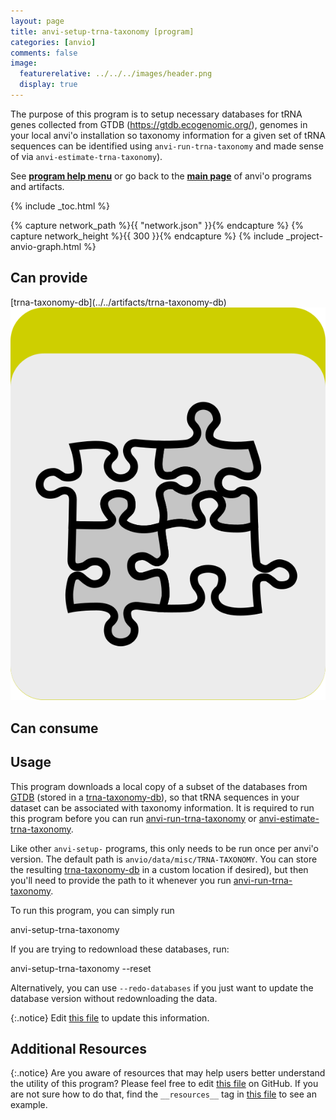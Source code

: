 ```yaml
---
layout: page
title: anvi-setup-trna-taxonomy [program]
categories: [anvio]
comments: false
image:
  featurerelative: ../../../images/header.png
  display: true
---
```


The purpose of this program is to setup necessary databases for tRNA genes collected from GTDB (https://gtdb.ecogenomic.org/), genomes in your local anvi&#39;o installation so taxonomy information for a given set of tRNA sequences can be identified using `anvi-run-trna-taxonomy` and made sense of via `anvi-estimate-trna-taxonomy`).

See **[program help menu](../../../../vignette#anvi-setup-trna-taxonomy)** or go back to the **[main page](../../)** of anvi'o programs and artifacts.


{% include _toc.html %}
<div id="svg" class="subnetwork"></div>
{% capture network_path %}{{ "network.json" }}{% endcapture %}
{% capture network_height %}{{ 300 }}{% endcapture %}
{% include _project-anvio-graph.html %}


## Can provide

<p style="text-align: left" markdown="1"><span class="artifact-p">[trna-taxonomy-db](../../artifacts/trna-taxonomy-db) <img src="../../images/icons/CONCEPT.png" class="artifact-icon-mini" /></span></p>

## Can consume

<p style="text-align: left" markdown="1"></p>

## Usage


This program downloads a local copy of a subset of the databases from [GTDB](https://gtdb.ecogenomic.org/) (stored in a <span class="artifact-n">[trna-taxonomy-db](/software/anvio/help/main/artifacts/trna-taxonomy-db)</span>), so that tRNA sequences in your dataset can be associated with taxonomy information. It is required to run this program before you can run <span class="artifact-n">[anvi-run-trna-taxonomy](/software/anvio/help/main/programs/anvi-run-trna-taxonomy)</span> or <span class="artifact-n">[anvi-estimate-trna-taxonomy](/software/anvio/help/main/programs/anvi-estimate-trna-taxonomy)</span>.

Like other `anvi-setup-` programs, this only needs to be run once per anvi'o version. The default path is `anvio/data/misc/TRNA-TAXONOMY`. You can store the resulting <span class="artifact-n">[trna-taxonomy-db](/software/anvio/help/main/artifacts/trna-taxonomy-db)</span> in a custom location if desired), but then you'll need to provide the path to it whenever you run <span class="artifact-n">[anvi-run-trna-taxonomy](/software/anvio/help/main/programs/anvi-run-trna-taxonomy)</span>. 

To run this program, you can simply run

<div class="codeblock" markdown="1">
anvi&#45;setup&#45;trna&#45;taxonomy 
</div>

If you are trying to redownload these databases, run: 

<div class="codeblock" markdown="1">
anvi&#45;setup&#45;trna&#45;taxonomy &#45;&#45;reset
</div>

Alternatively, you can use `--redo-databases` if you just want to update the database version without redownloading the data. 


{:.notice}
Edit [this file](https://github.com/merenlab/anvio/tree/master/anvio/docs/programs/anvi-setup-trna-taxonomy.md) to update this information.


## Additional Resources



{:.notice}
Are you aware of resources that may help users better understand the utility of this program? Please feel free to edit [this file](https://github.com/merenlab/anvio/tree/master/bin/anvi-setup-trna-taxonomy) on GitHub. If you are not sure how to do that, find the `__resources__` tag in [this file](https://github.com/merenlab/anvio/blob/master/bin/anvi-interactive) to see an example.

